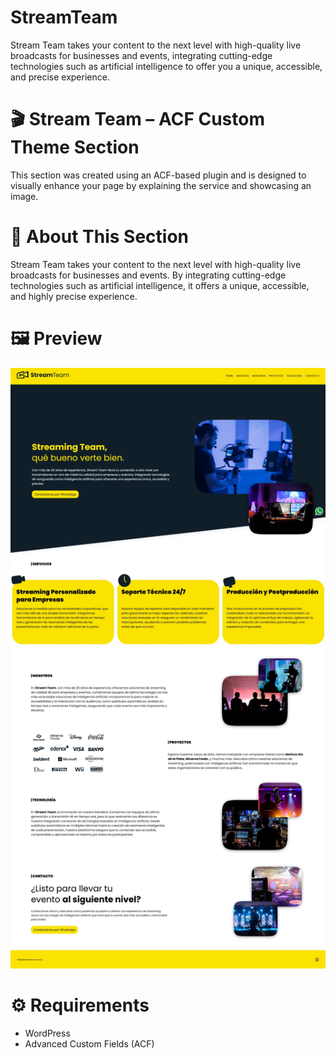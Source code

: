 # StreamTeam
Stream Team takes your content to the next level with high-quality live broadcasts for businesses and events, integrating cutting-edge technologies such as artificial intelligence to offer you a unique, accessible, and precise experience.


# 🎬 Stream Team – ACF Custom Theme Section

This section was created using an ACF-based plugin and is designed to visually enhance your page by explaining the service and showcasing an image.

# 📌 About This Section

Stream Team takes your content to the next level with high-quality live broadcasts for businesses and events. By integrating cutting-edge technologies such as artificial intelligence, it offers a unique, accessible, and highly precise experience.

# 🖼️ Preview

![Stream Team Preview](https://github.com/TomasZorri/StreamTeam/blob/main/screenshot.jpeg?raw=true)

# ⚙️ Requirements

- WordPress
- Advanced Custom Fields (ACF)
